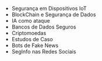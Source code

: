 - Segurança em Dispositivos IoT
- BlockChain e Segurança de Dados
- IA como ataque
- Bancos de Dados Seguros
- Criptomoedas
- Estudos de Caso
- Bots de Fake News
- SegInfo nas Redes Sociais
